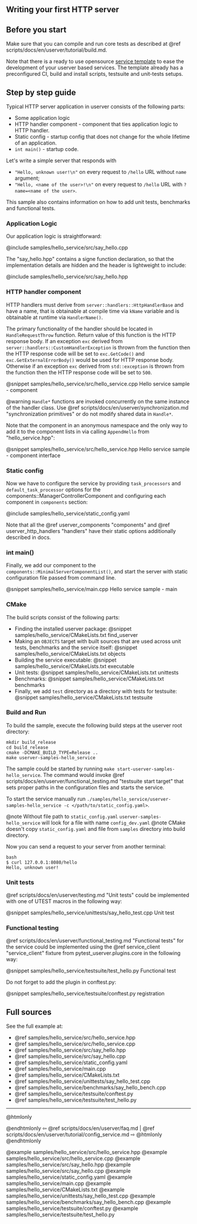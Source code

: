 ## Writing your first HTTP server

## Before you start

Make sure that you can compile and run core tests as described at
@ref scripts/docs/en/userver/tutorial/build.md.

Note that there is a ready to use opensource
[service template](https://github.com/userver-framework/service_template)
to ease the development of your userver based services. The template already has
a preconfigured CI, build and install scripts, testsuite and unit-tests setups.

## Step by step guide

Typical HTTP server application in userver consists of the following parts:
* Some application logic
* HTTP handler component -  component that ties application logic to HTTP
  handler.
* Static config - startup config that does not change for the whole lifetime of
  an application.
* `int main()` - startup code.

Let's write a simple server that responds with
* `"Hello, unknown user!\n"` on every request to `/hello` URL without `name` argument;
* `"Hello, <name of the user>!\n"` on every request to `/hello` URL with `?name=<name of the user>`.

This sample also contains information on how to add unit tests, benchmarks and
functional tests.


### Application Logic

Our application logic is straightforward:

@include samples/hello_service/src/say_hello.cpp

The "say_hello.hpp" contains a signe function declaration, so that the
implementation details are hidden and the header is lightweight to include:

@include samples/hello_service/src/say_hello.hpp


### HTTP handler component

HTTP handlers must derive from `server::handlers::HttpHandlerBase` and have a name, that
is obtainable at compile time via `kName` variable and is obtainable at runtime via `HandlerName()`.

The primary functionality of the handler should be located in `HandleRequestThrow` function.
Return value of this function is the HTTP response body. If an exception `exc` derived from
`server::handlers::CustomHandlerException` is thrown from the function then the
HTTP response code will be set to `exc.GetCode()` and `exc.GetExternalErrorBody()`
would be used for HTTP response body. Otherwise if an exception `exc` derived from
`std::exception` is thrown from the function then the
HTTP response code will be set to `500`.

@snippet samples/hello_service/src/hello_service.cpp  Hello service sample - component

@warning `Handle*` functions are invoked concurrently on the same instance of the handler class. Use @ref scripts/docs/en/userver/synchronization.md "synchronization primitives" or do not modify shared data in `Handle*`.

Note that the component in an anonymous namespace and the only way to add it
to the component lists in via calling `AppendHello` from "hello_service.hpp":

@snippet samples/hello_service/src/hello_service.hpp  Hello service sample - component interface 


### Static config

Now we have to configure the service by providing `task_processors` and
`default_task_processor` options for the components::ManagerControllerComponent
and configuring each component in `components` section:

@include samples/hello_service/static_config.yaml

Note that all the @ref userver_components "components" and
@ref userver_http_handlers "handlers" have their static options additionally
described in docs.


### int main()

Finally, we
add our component to the `components::MinimalServerComponentList()`,
and start the server with static configuration file passed from command line.

@snippet samples/hello_service/main.cpp  Hello service sample - main


### CMake

The build scripts consist of the following parts:

* Finding the installed userver package:
  @snippet samples/hello_service/CMakeLists.txt  find_userver
* Making an `OBJECTS` target with built sources that are used across unit tests,
  benchmarks and the service itself:
  @snippet samples/hello_service/CMakeLists.txt  objects
* Building the service executable:
  @snippet samples/hello_service/CMakeLists.txt  executable
* Unit tests:
  @snippet samples/hello_service/CMakeLists.txt  unittests
* Benchmarks:
  @snippet samples/hello_service/CMakeLists.txt  benchmarks
* Finally, we add `test` directory as a directory with tests for testsuite:
  @snippet samples/hello_service/CMakeLists.txt  testsuite


### Build and Run

To build the sample, execute the following build steps at the userver root directory:
```
mkdir build_release
cd build_release
cmake -DCMAKE_BUILD_TYPE=Release ..
make userver-samples-hello_service
```

The sample could be started by running
`make start-userver-samples-hello_service`. The command would invoke
@ref scripts/docs/en/userver/functional_testing.md "testsuite start target" that sets proper
paths in the configuration files and starts the service.

To start the service manually run
`./samples/hello_service/userver-samples-hello_service -c </path/to/static_config.yaml>`.

@note Without file path to `static_config.yaml` `userver-samples-hello_service` will look for a file with name `config_dev.yaml`
@note CMake doesn't copy `static_config.yaml` and file from `samples` directory into build directory.

Now you can send a request to your server from another terminal:
```
bash
$ curl 127.0.0.1:8080/hello
Hello, unknown user!
```

### Unit tests

@ref scripts/docs/en/userver/testing.md "Unit tests" could be implemented with one of UTEST macros in the following way:

@snippet samples/hello_service/unittests/say_hello_test.cpp  Unit test

### Functional testing

@ref scripts/docs/en/userver/functional_testing.md "Functional tests" for the service could be
implemented using the @ref service_client "service_client" fixture from
pytest_userver.plugins.core in the
following way:

@snippet samples/hello_service/testsuite/test_hello.py  Functional test

Do not forget to add the plugin in conftest.py:

@snippet samples/hello_service/testsuite/conftest.py  registration

## Full sources

See the full example at:
* @ref samples/hello_service/src/hello_service.hpp
* @ref samples/hello_service/src/hello_service.cpp
* @ref samples/hello_service/src/say_hello.hpp
* @ref samples/hello_service/src/say_hello.cpp
* @ref samples/hello_service/static_config.yaml
* @ref samples/hello_service/main.cpp
* @ref samples/hello_service/CMakeLists.txt
* @ref samples/hello_service/unittests/say_hello_test.cpp
* @ref samples/hello_service/benchmarks/say_hello_bench.cpp
* @ref samples/hello_service/testsuite/conftest.py
* @ref samples/hello_service/testsuite/test_hello.py

----------

@htmlonly <div class="bottom-nav"> @endhtmlonly
⇦ @ref scripts/docs/en/userver/faq.md | @ref scripts/docs/en/userver/tutorial/config_service.md ⇨
@htmlonly </div> @endhtmlonly


@example samples/hello_service/src/hello_service.hpp
@example samples/hello_service/src/hello_service.cpp
@example samples/hello_service/src/say_hello.hpp
@example samples/hello_service/src/say_hello.cpp
@example samples/hello_service/static_config.yaml
@example samples/hello_service/main.cpp
@example samples/hello_service/CMakeLists.txt
@example samples/hello_service/unittests/say_hello_test.cpp
@example samples/hello_service/benchmarks/say_hello_bench.cpp
@example samples/hello_service/testsuite/conftest.py
@example samples/hello_service/testsuite/test_hello.py

